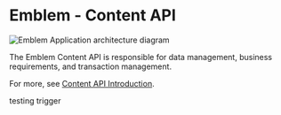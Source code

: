 # Emblem - Content API

![Emblem Application architecture diagram](../docs/images/application.png)

The Emblem Content API is responsible for data management, business requirements, and transaction management.

For more, see [Content API Introduction](../docs/content-api.md).

testing trigger 

